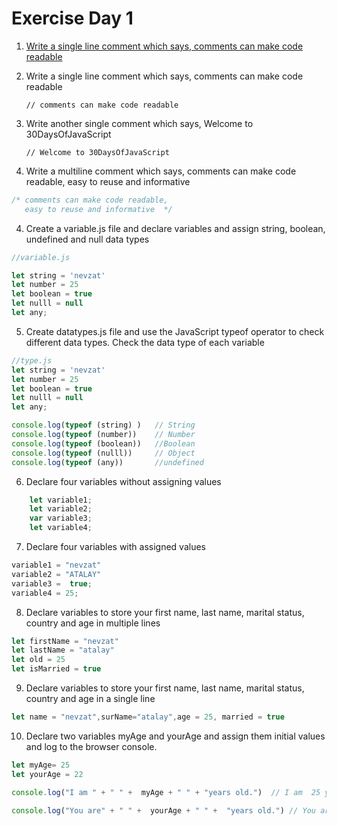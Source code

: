 # Exercise Day 1

1. [Write a single line comment which says, comments can make code readable](#)

1. Write a single line comment which says, comments can make code readable

   ```
   // comments can make code readable
   ```

2. Write another single comment which says, Welcome to 30DaysOfJavaScript

   ```
   // Welcome to 30DaysOfJavaScript
   ```


3. Write a multiline comment which says, comments can make code readable, easy to reuse and informative

```js
/* comments can make code readable,
   easy to reuse and informative  */
```

4. Create a variable.js file and declare variables and assign string, boolean, undefined and null data types

```js
//variable.js 

let string = 'nevzat'
let number = 25
let boolean = true
let nulll = null
let any;     
```

5. Create datatypes.js file and use the JavaScript typeof operator to check different data types. Check the data type of each variable

```js
//type.js
let string = 'nevzat'        
let number = 25               
let boolean = true            
let nulll = null              
let any;                         

console.log(typeof (string) )   // String
console.log(typeof (number))    // Number
console.log(typeof (boolean))   //Boolean
console.log(typeof (nulll))     // Object
console.log(typeof (any))       //undefined 

```

6. Declare four variables without assigning values

```js
    let variable1;
    let variable2;
    var variable3;
    let variable4;
```

7. Declare four variables with assigned values

```js
variable1 = "nevzat"
variable2 = "ATALAY"
variable3 =  true;
variable4 = 25;
```


8. Declare variables to store your first name, last name, marital status, country and age in multiple lines

```js
let firstName = "nevzat"
let lastName = "atalay"
let old = 25
let isMarried = true
```

9. Declare variables to store your first name, last name, marital status, country and age in a single line

```js
let name = "nevzat",surName="atalay",age = 25, married = true
```


10. Declare two variables myAge and yourAge and assign them initial values and log to the browser console.


```js
let myAge= 25
let yourAge = 22

console.log("I am " + " " +  myAge + " " + "years old.")  // I am  25 years old.

console.log("You are" + " " +  yourAge + " " +  "years old.") // You are 22 years old.
```